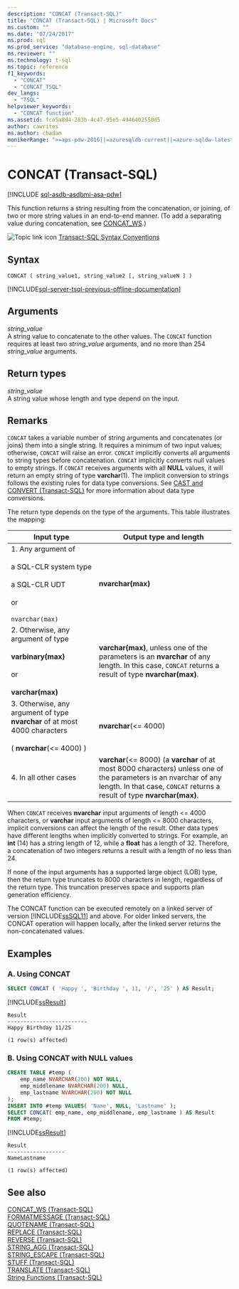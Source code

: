 ```yaml
---
description: "CONCAT (Transact-SQL)"
title: "CONCAT (Transact-SQL) | Microsoft Docs"
ms.custom: ""
ms.date: "07/24/2017"
ms.prod: sql
ms.prod_service: "database-engine, sql-database"
ms.reviewer: ""
ms.technology: t-sql
ms.topic: reference
f1_keywords: 
  - "CONCAT"
  - "CONCAT_TSQL"
dev_langs: 
  - "TSQL"
helpviewer_keywords: 
  - "CONCAT function"
ms.assetid: fce5a8d4-283b-4c47-95e5-4946402550d5
author: cawrites
ms.author: chadam
monikerRange: ">=aps-pdw-2016||=azuresqldb-current||=azure-sqldw-latest||>=sql-server-2016||>=sql-server-linux-2017||=azuresqldb-mi-current"
---
```

# CONCAT (Transact-SQL)
[!INCLUDE [sql-asdb-asdbmi-asa-pdw](../../includes/applies-to-version/sql-asdb-asdbmi-asa-pdw.md)]

This function returns a string resulting from the concatenation, or joining, of two or more string values in an end-to-end manner. (To add a separating value during concatenation, see [CONCAT_WS](../../t-sql/functions/concat-ws-transact-sql.md).)
  
![Topic link icon](../../database-engine/configure-windows/media/topic-link.gif "Topic link icon") [Transact-SQL Syntax Conventions](../../t-sql/language-elements/transact-sql-syntax-conventions-transact-sql.md)
  
## Syntax  
  
```syntaxsql
CONCAT ( string_value1, string_value2 [, string_valueN ] )  
```  
  
[!INCLUDE[sql-server-tsql-previous-offline-documentation](../../includes/sql-server-tsql-previous-offline-documentation.md)]

## Arguments
*string_value*  
A string value to concatenate to the other values. The `CONCAT` function requires at least two *string_value* arguments, and no more than 254 *string_value* arguments.
  
## Return types  
*string_value*  
A string value whose length and type depend on the input.
  
## Remarks  
`CONCAT` takes a variable number of string arguments and concatenates (or joins) them into a single string. It requires a minimum of two input values; otherwise, `CONCAT` will raise an error. `CONCAT` implicitly converts all arguments to string types before concatenation. `CONCAT` implicitly converts null values to empty strings. If `CONCAT` receives arguments with all **NULL** values, it will return an empty string of type **varchar**(1). The implicit conversion to strings follows the existing rules for data type conversions. See [CAST and CONVERT &#40;Transact-SQL&#41;](../../t-sql/functions/cast-and-convert-transact-sql.md) for more information about data type conversions.
  
The return type depends on the type of the arguments. This table illustrates the mapping:
  
|Input type|Output type and length|  
|---|---|
|1. Any argument of<br><br />a SQL-CLR system type<br><br />a SQL-CLR UDT<br><br />or<br><br />`nvarchar(max)`|**nvarchar(max)**|  
|2. Otherwise, any argument of type<br><br />**varbinary(max)**<br><br />or<br><br />**varchar(max)**|**varchar(max)**, unless one of the parameters is an **nvarchar** of any length. In this case, `CONCAT` returns a result of type **nvarchar(max)**.|  
|3. Otherwise, any argument of type **nvarchar** of at most 4000 characters<br><br />( **nvarchar**(<= 4000) )|**nvarchar**(<= 4000)|  
|4. In all other cases|**varchar**(<= 8000) (a **varchar** of at most 8000 characters) unless one of the parameters is an nvarchar of any length. In that case, `CONCAT` returns a result of type **nvarchar(max)**.|  
  
When `CONCAT` receives **nvarchar** input arguments of length <= 4000 characters, or **varchar** input arguments of length <= 8000 characters, implicit conversions can affect the length of the result. Other data types have different lengths when implicitly converted to strings. For example, an **int** (14) has a string length of 12, while a **float** has a length of 32. Therefore, a concatenation of two integers returns a result with a length of no less than 24.
  
If none of the input arguments has a supported large object (LOB) type, then the return type truncates to 8000 characters in length, regardless of the return type. This truncation preserves space and supports plan generation efficiency.
  
The CONCAT function can be executed remotely on a linked server of version [!INCLUDE[ssSQL11](../../includes/sssql11-md.md)] and above. For older linked servers, the CONCAT operation will happen locally, after the linked server returns the non-concatenated values.
  
## Examples  
  
### A. Using CONCAT  
  
```sql
SELECT CONCAT ( 'Happy ', 'Birthday ', 11, '/', '25' ) AS Result;  
```  
  
[!INCLUDE[ssResult](../../includes/ssresult-md.md)]
  
```
Result  
-------------------------  
Happy Birthday 11/25  
  
(1 row(s) affected)  
```  
  
### B. Using CONCAT with NULL values  
  
```sql
CREATE TABLE #temp (  
    emp_name NVARCHAR(200) NOT NULL,  
    emp_middlename NVARCHAR(200) NULL,  
    emp_lastname NVARCHAR(200) NOT NULL  
);  
INSERT INTO #temp VALUES( 'Name', NULL, 'Lastname' );  
SELECT CONCAT( emp_name, emp_middlename, emp_lastname ) AS Result  
FROM #temp;  
```  

[!INCLUDE[ssResult](../../includes/ssresult-md.md)]
  
```
Result  
------------------  
NameLastname  
  
(1 row(s) affected)  
```  
  
## See also
 [CONCAT_WS &#40;Transact-SQL&#41;](../../t-sql/functions/concat-ws-transact-sql.md)   
 [FORMATMESSAGE &#40;Transact-SQL&#41;](../../t-sql/functions/formatmessage-transact-sql.md)  
 [QUOTENAME &#40;Transact-SQL&#41;](../../t-sql/functions/quotename-transact-sql.md)  
 [REPLACE &#40;Transact-SQL&#41;](../../t-sql/functions/replace-transact-sql.md)  
 [REVERSE &#40;Transact-SQL&#41;](../../t-sql/functions/reverse-transact-sql.md)  
 [STRING_AGG &#40;Transact-SQL&#41;](../../t-sql/functions/string-agg-transact-sql.md)  
 [STRING_ESCAPE &#40;Transact-SQL&#41;](../../t-sql/functions/string-escape-transact-sql.md)  
 [STUFF &#40;Transact-SQL&#41;](../../t-sql/functions/stuff-transact-sql.md)  
 [TRANSLATE &#40;Transact-SQL&#41;](../../t-sql/functions/translate-transact-sql.md)  
 [String Functions &#40;Transact-SQL&#41;](../../t-sql/functions/string-functions-transact-sql.md)  
  



